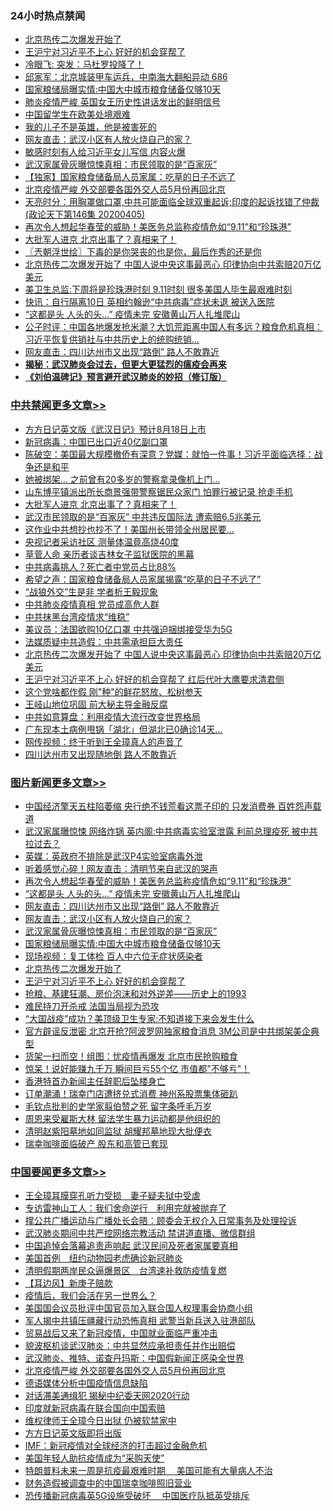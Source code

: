<div class="catlist">
<h3>24小时热点禁闻</h3>
<ul>
<li><a href="https://github.com/fqnews/bnews/blob/master/topimagenews/20200405/1307149.md">北京热传二次爆发开始了</a></li>
<li><a href="https://github.com/fqnews/bnews/blob/master/topimagenews/20200405/1307123.md">王沪宁对习近平不上心 好好的机会穿帮了</a></li>
<li><a href="https://github.com/fqnews/bnews/blob/master/baitai/20200406/1307249.md">冷眼飞: 突发：马杜罗投降了！</a></li>
<li><a href="https://github.com/fqnews/bnews/blob/master/bannedvideo/20200405/1307151.md">邱家军：北京城装甲车运兵，中南海大翻船异动 686 </a></li>
<li><a href="https://github.com/fqnews/bnews/blob/master/topimagenews/20200406/1307227.md">国家粮储局曝实情:中国大中城市粮食储备仅够10天</a></li>
<li><a href="https://github.com/fqnews/bnews/blob/master/cbnews/20200405/1307143.md">肺炎疫情严峻 英国女王历史性讲话发出的鲜明信号</a></li>
<li><a href="https://github.com/fqnews/bnews/blob/master/ssgc/20200406/1307194.md">中国留学生在欧美处境艰难</a></li>
<li><a href="https://github.com/fqnews/bnews/blob/master/ssgc/20200406/1307203.md">我的儿子不是英雄，他是被害死的</a></li>
<li><a href="https://github.com/fqnews/bnews/blob/master/topimagenews/20200406/1307229.md">网友直击：武汉小区有人放火烧自己的家？</a></li>
<li><a href="https://github.com/fqnews/bnews/blob/master/cnnews/20200406/1307388.md">敏感时刻有人给习近平女儿写信 内容火爆</a></li>
<li><a href="https://github.com/fqnews/bnews/blob/master/topimagenews/20200406/1307228.md">武汉家属骨灰曝惊悚真相：市民领取的是“百家灰”</a></li>
<li><a href="https://github.com/fqnews/bnews/blob/master/comments/20200406/1307323.md">【独家】国家粮食储备局人员家属：吃草的日子不远了</a></li>
<li><a href="https://github.com/fqnews/bnews/blob/master/headline/20200406/1307171.md">北京疫情严峻 外交部要各国外交人员5月份再回北京</a></li>
<li><a href="https://github.com/fqnews/bnews/blob/master/cbnews/20200406/1307213.md">天亮时分：用胸罩做口罩,中共可能面临全球双重起诉;印度的起诉找错了仲裁(政论天下第146集 20200405) </a></li>
<li><a href="https://github.com/fqnews/bnews/blob/master/topimagenews/20200406/1307321.md">再次令人想起华春莹的威胁！美医务总监称疫情危如“9.11”和“珍珠港”</a></li>
<li><a href="https://github.com/fqnews/bnews/blob/master/cbnews/20200406/1307498.md">大批军人进京 北京出事了？真相来了！</a></li>
<li><a href="https://github.com/fqnews/bnews/blob/master/ssgc/20200406/1307185.md">〖兲朝浮世绘〗下毒的是你哭丧的也是你，最后作秀的还是你</a></li>
<li><a href="https://github.com/fqnews/bnews/blob/master/cbnews/20200406/1307433.md">北京热传二次爆发开始了 中国人说中央这事最恶心 印律协向中共索赔20万亿美元</a></li>
<li><a href="https://github.com/fqnews/bnews/blob/master/worldnews/usa/20200406/1307183.md">美卫生总监:下周将是珍珠港时刻 9.11时刻 很多美国人毕生最艰难时刻</a></li>
<li><a href="https://github.com/fqnews/bnews/blob/master/comments/20200406/1307202.md">快讯：自行隔离10日 英相约翰逊“中共病毒”症状未退 被送入医院</a></li>
<li><a href="https://github.com/fqnews/bnews/blob/master/topimagenews/20200406/1307320.md">“这都是头 人头的头…” 疫情未完 安徽黄山万人扎堆爬山</a></li>
<li><a href="https://github.com/fqnews/bnews/blob/master/bannedvideo/20200405/1307130.md">公子时评：中国各地爆发抢米潮？大饥荒距离中国人有多远？粮食危机真相：习近平恢复供销社与中共历史上的统购统销... </a></li>
<li><a href="https://github.com/fqnews/bnews/blob/master/topimagenews/20200406/1307319.md">网友直击：四川达州市又出现“路倒” 路人不敢靠近</a></li>
<li><b><a href="https://github.com/fqnews/bnews/blob/master/comments/20200211/1275071.md" target="_blank">揭秘：武汉肺炎会过去，但更大更猛烈的瘟疫会再来</a></b></li>
<li><b><a href="https://github.com/fqnews/bnews/blob/master/comments/20200207/1272816.md" target="_blank">《刘伯温碑记》预言避开武汉肺炎的妙招（修订版）</a></b></li>
</ul>
</div>

<div class="catlist">
<h3><a href="https://github.com/fqnews/bnews/blob/master/cbnews/" target="_blank">中共禁闻</a><span><a href="https://github.com/fqnews/bnews/blob/master/cbnews/" target="_blank" rel="nofollow">更多文章>></a></span></h3>
<ul>
<li><a href="https://github.com/fqnews/bnews/blob/master/cbnews/20200406/1307576.md" target="_blank">方方日记英文版《武汉日记》预计8月18日上市</a></li>
<li><a href="https://github.com/fqnews/bnews/blob/master/cbnews/20200406/1307557.md" target="_blank">新冠病毒：中国已出口近40亿副口罩</a></li>
<li><a href="https://github.com/fqnews/bnews/blob/master/cbnews/20200406/1307556.md" target="_blank">陈破空：美国最大规模撤侨有深意？党媒：就怕一件事！习近平面临选择：战争还是和平</a></li>
<li><a href="https://github.com/fqnews/bnews/blob/master/cbnews/20200406/1307538.md" target="_blank">她被绑架… 之前曾有20多岁的警察拿录像机上门…</a></li>
<li><a href="https://github.com/fqnews/bnews/blob/master/cbnews/20200406/1307518.md" target="_blank">山东博平镇派出所长商景强带警察锯民众家门 怕罪行被记录 抢走手机</a></li>
<li><a href="https://github.com/fqnews/bnews/blob/master/cbnews/20200406/1307498.md" target="_blank">大批军人进京 北京出事了？真相来了！</a></li>
<li><a href="https://github.com/fqnews/bnews/blob/master/cbnews/20200406/1307497.md" target="_blank">武汉市民领取的是“百家灰” 中共违反国际法 遭索赔6.5兆美元</a></li>
<li><a href="https://github.com/fqnews/bnews/blob/master/cbnews/20200406/1307486.md" target="_blank">这作业中共想抄也抄不了！美国州长带领全州居民要&#8230;</a></li>
<li><a href="https://github.com/fqnews/bnews/blob/master/cbnews/20200406/1307485.md" target="_blank">央视记者采访社区 测量体温竟高烧40度</a></li>
<li><a href="https://github.com/fqnews/bnews/blob/master/cbnews/20200406/1307473.md" target="_blank">草菅人命 亲历者谈吉林女子监狱医院的黑幕</a></li>
<li><a href="https://github.com/fqnews/bnews/blob/master/cbnews/20200406/1307472.md" target="_blank">中共病毒挑人？死亡者中党员占比88%</a></li>
<li><a href="https://github.com/fqnews/bnews/blob/master/cbnews/20200406/1307465.md" target="_blank">希望之声：国家粮食储备局人员家属揭露“吃草的日子不远了”</a></li>
<li><a href="https://github.com/fqnews/bnews/blob/master/cbnews/20200406/1307438.md" target="_blank">“战狼外交”生是非 学者析王毅现象</a></li>
<li><a href="https://github.com/fqnews/bnews/blob/master/cbnews/20200406/1307437.md" target="_blank">中共肺炎疫情真相 党员成高危人群</a></li>
<li><a href="https://github.com/fqnews/bnews/blob/master/cbnews/20200406/1307436.md" target="_blank">中共抹黑台湾疫情求“维稳”</a></li>
<li><a href="https://github.com/fqnews/bnews/blob/master/cbnews/20200406/1307435.md" target="_blank">美议员：法国欲购10亿口罩 中共强迫捆绑接受华为5G</a></li>
<li><a href="https://github.com/fqnews/bnews/blob/master/cbnews/20200406/1307434.md" target="_blank">法媒质疑中共造假：中共需承担巨大责任</a></li>
<li><a href="https://github.com/fqnews/bnews/blob/master/cbnews/20200406/1307433.md" target="_blank">北京热传二次爆发开始了 中国人说中央这事最恶心 印律协向中共索赔20万亿美元</a></li>
<li><a href="https://github.com/fqnews/bnews/blob/master/cbnews/20200406/1307432.md" target="_blank">王沪宁对习近平不上心 好好的机会穿帮了 红后代叶大鹰要求清君侧</a></li>
<li><a href="https://github.com/fqnews/bnews/blob/master/cbnews/20200406/1307431.md" target="_blank">这个党啥都作假 刚&quot;种&quot;的鲜花怒放、松树参天</a></li>
<li><a href="https://github.com/fqnews/bnews/blob/master/cbnews/20200406/1307430.md" target="_blank">王岐山地位巩固 前大秘主导金融反腐</a></li>
<li><a href="https://github.com/fqnews/bnews/blob/master/cbnews/20200406/1307429.md" target="_blank">中共如意算盘：利用疫情大流行改变世界格局</a></li>
<li><a href="https://github.com/fqnews/bnews/blob/master/cbnews/20200406/1307342.md" target="_blank">广东现本土病例甩锅「湖北」但湖北已0确诊14天…</a></li>
<li><a href="https://github.com/fqnews/bnews/blob/master/cbnews/20200406/1307341.md" target="_blank">网传视频：终于听到王全璋真人的声音了</a></li>
<li><a href="https://github.com/fqnews/bnews/blob/master/cbnews/20200406/1307340.md" target="_blank">四川达州市又出现随地倒 路人不敢靠近</a></li>

</ul>
</div>
<div class="catlist">
<h3><a href="https://github.com/fqnews/bnews/blob/master/topimagenews/" target="_blank">图片新闻</a><span><a href="https://github.com/fqnews/bnews/blob/master/topimagenews/" target="_blank" rel="nofollow">更多文章>></a></span></h3>
<ul>
<li><a href="https://github.com/fqnews/bnews/blob/master/topimagenews/20200406/1307567.md" target="_blank">中国经济擎天五柱陷萎缩 央行绝不钱荒看这票子印的 只发消费券 百姓怨声载道</a></li>
<li><a href="https://github.com/fqnews/bnews/blob/master/topimagenews/20200406/1307517.md" target="_blank">武汉家属曝惊悚 网络炸锅 英内阁:中共病毒实验室泄露 利前总理疫死 被中共拉过去？</a></li>
<li><a href="https://github.com/fqnews/bnews/blob/master/topimagenews/20200406/1307460.md" target="_blank">英媒：英政府不排除是武汉P4实验室病毒外泄</a></li>
<li><a href="https://github.com/fqnews/bnews/blob/master/topimagenews/20200406/1307333.md" target="_blank">听着感觉心碎！网友直击：清明节来自武汉的哭声</a></li>
<li><a href="https://github.com/fqnews/bnews/blob/master/topimagenews/20200406/1307321.md" target="_blank">再次令人想起华春莹的威胁！美医务总监称疫情危如“9.11”和“珍珠港”</a></li>
<li><a href="https://github.com/fqnews/bnews/blob/master/topimagenews/20200406/1307320.md" target="_blank">“这都是头 人头的头…” 疫情未完 安徽黄山万人扎堆爬山</a></li>
<li><a href="https://github.com/fqnews/bnews/blob/master/topimagenews/20200406/1307319.md" target="_blank">网友直击：四川达州市又出现“路倒” 路人不敢靠近</a></li>
<li><a href="https://github.com/fqnews/bnews/blob/master/topimagenews/20200406/1307229.md" target="_blank">网友直击：武汉小区有人放火烧自己的家？</a></li>
<li><a href="https://github.com/fqnews/bnews/blob/master/topimagenews/20200406/1307228.md" target="_blank">武汉家属骨灰曝惊悚真相：市民领取的是“百家灰”</a></li>
<li><a href="https://github.com/fqnews/bnews/blob/master/topimagenews/20200406/1307227.md" target="_blank">国家粮储局曝实情:中国大中城市粮食储备仅够10天</a></li>
<li><a href="https://github.com/fqnews/bnews/blob/master/topimagenews/20200406/1307226.md" target="_blank">现场视频：复工体检 百人中六位无症状感染者</a></li>
<li><a href="https://github.com/fqnews/bnews/blob/master/topimagenews/20200405/1307149.md" target="_blank">北京热传二次爆发开始了</a></li>
<li><a href="https://github.com/fqnews/bnews/blob/master/topimagenews/20200405/1307123.md" target="_blank">王沪宁对习近平不上心 好好的机会穿帮了</a></li>
<li><a href="https://github.com/fqnews/bnews/blob/master/topimagenews/20200405/1307086.md" target="_blank">抢粮、基建狂潮、房价泡沫和对外逆差——历史上的1993</a></li>
<li><a href="https://github.com/fqnews/bnews/blob/master/topimagenews/20200405/1307083.md" target="_blank">难民持刀开杀戒 法国当局视为恐攻</a></li>
<li><a href="https://github.com/fqnews/bnews/blob/master/topimagenews/20200405/1307082.md" target="_blank">“大国战疫”成功？美顶级卫生专家:不知道接下来会发生什么</a></li>
<li><a href="https://github.com/fqnews/bnews/blob/master/topimagenews/20200405/1307060.md" target="_blank">官方辟谣反泄密 北京开抢?阿波罗网独家粮食消息 3M公司是中共绑架美企典型</a></li>
<li><a href="https://github.com/fqnews/bnews/blob/master/topimagenews/20200405/1307033.md" target="_blank">货架一扫而空！组图：忧疫情再爆发 北京市民抢购粮食</a></li>
<li><a href="https://github.com/fqnews/bnews/blob/master/topimagenews/20200405/1307032.md" target="_blank">惊呆！说好能赚九千万 瞬间巨亏55个亿 市值都&quot;不够亏&quot;！</a></li>
<li><a href="https://github.com/fqnews/bnews/blob/master/topimagenews/20200405/1307031.md" target="_blank">香港特首办新闻主任辞职后坠楼身亡</a></li>
<li><a href="https://github.com/fqnews/bnews/blob/master/topimagenews/20200405/1307015.md" target="_blank">订单潮涌！瑞幸门店遭挤兑式消费 神州系股票集体砸趴</a></li>
<li><a href="https://github.com/fqnews/bnews/blob/master/topimagenews/20200405/1307014.md" target="_blank">毛钦点批判的史学家翦伯赞之死 留字条呼毛万岁</a></li>
<li><a href="https://github.com/fqnews/bnews/blob/master/topimagenews/20200405/1307013.md" target="_blank">周恩来受雇斯大林 留法学生暴力运动都是他组织的</a></li>
<li><a href="https://github.com/fqnews/bnews/blob/master/topimagenews/20200405/1307012.md" target="_blank">清明赵紫阳墓地如同监狱 胡耀邦墓地现大批便衣</a></li>
<li><a href="https://github.com/fqnews/bnews/blob/master/topimagenews/20200405/1307011.md" target="_blank">瑞幸咖啡面临破产 股东和高管已套现</a></li>

</ul>
</div>
<div class="catlist">
<h3><a href="https://github.com/fqnews/bnews/blob/master/headline/" target="_blank">中国要闻</a><span><a href="https://github.com/fqnews/bnews/blob/master/headline/" target="_blank" rel="nofollow">更多文章>></a></span></h3>
<ul>
<li><a href="https://github.com/fqnews/bnews/blob/master/headline/20200406/1307574.md" target="_blank">王全璋耳膜穿孔听力受损　妻子疑夫狱中受虐</a></li>
<li><a href="https://github.com/fqnews/bnews/blob/master/headline/20200406/1307573.md" target="_blank">专访雷神山工人：我们舍命逆行　利用完就被抛弃了</a></li>
<li><a href="https://github.com/fqnews/bnews/blob/master/headline/20200406/1307570.md" target="_blank">撑公共广播运动与广播处长会晤：顾委会无权介入日常事务及处理投诉</a></li>
<li><a href="https://github.com/fqnews/bnews/blob/master/headline/20200406/1307562.md" target="_blank">武汉肺炎期间中共严控网络宗教活动 禁讲道直播、微信群组</a></li>
<li><a href="https://github.com/fqnews/bnews/blob/master/headline/20200406/1307559.md" target="_blank">中国追悼会落幕追责声响起  武汉民间及死者家属要真相</a></li>
<li><a href="https://github.com/fqnews/bnews/blob/master/headline/20200406/1307555.md" target="_blank">美国首例　纽约动物园老虎确诊新冠肺炎</a></li>
<li><a href="https://github.com/fqnews/bnews/blob/master/headline/20200406/1307554.md" target="_blank">清明假期两岸民众逼爆景区　台湾速补救防疫情复燃</a></li>
<li><a href="https://github.com/fqnews/bnews/blob/master/headline/20200406/1307539.md" target="_blank">【耳边风】新庚子赔款</a></li>
<li><a href="https://github.com/fqnews/bnews/blob/master/headline/20200406/1307522.md" target="_blank">疫情后，我们会活在另一世界么？</a></li>
<li><a href="https://github.com/fqnews/bnews/blob/master/headline/20200406/1307458.md" target="_blank">美国国会议员批评中国官员加入联合国人权理事会协商小组</a></li>
<li><a href="https://github.com/fqnews/bnews/blob/master/headline/20200406/1307455.md" target="_blank">军人揭中共镇压疆藏行动恐怖真相 武警当新兵送入驻港部队</a></li>
<li><a href="https://github.com/fqnews/bnews/blob/master/headline/20200406/1307317.md" target="_blank">贸易战后又来了新冠疫情，中国就业面临严重冲击</a></li>
<li><a href="https://github.com/fqnews/bnews/blob/master/headline/20200406/1307225.md" target="_blank">貌波枢机谈武汉肺炎：中共显然应承担责任并作出赔偿</a></li>
<li><a href="https://github.com/fqnews/bnews/blob/master/headline/20200406/1307224.md" target="_blank">武汉肺炎、推特、诺查丹玛斯：中国假新闻正感染全世界</a></li>
<li><a href="https://github.com/fqnews/bnews/blob/master/headline/20200406/1307171.md" target="_blank">北京疫情严峻 外交部要各国外交人员5月份再回北京</a></li>
<li><a href="https://github.com/fqnews/bnews/blob/master/headline/20200406/1307170.md" target="_blank">德语媒体分析中国疫情信息缺陷</a></li>
<li><a href="https://github.com/fqnews/bnews/blob/master/headline/20200406/1307168.md" target="_blank">对话滞美通缉犯   揭秘中纪委天网2020行动</a></li>
<li><a href="https://github.com/fqnews/bnews/blob/master/headline/20200405/1307155.md" target="_blank">印度就新冠病毒在联合国向中国索赔</a></li>
<li><a href="https://github.com/fqnews/bnews/blob/master/headline/20200405/1307154.md" target="_blank">维权律师王全璋今日出狱 仍被软禁家中</a></li>
<li><a href="https://github.com/fqnews/bnews/blob/master/headline/20200405/1307153.md" target="_blank">方方日记英文版即将出版</a></li>
<li><a href="https://github.com/fqnews/bnews/blob/master/headline/20200405/1307152.md" target="_blank">IMF：新冠疫情对全球经济的打击超过金融危机</a></li>
<li><a href="https://github.com/fqnews/bnews/blob/master/headline/20200405/1307150.md" target="_blank">美国年轻人助抗疫情成为“采购天使”</a></li>
<li><a href="https://github.com/fqnews/bnews/blob/master/headline/20200405/1307142.md" target="_blank">特朗普料未来一周是抗疫最艰难时期　 美国可能有大量病人不治</a></li>
<li><a href="https://github.com/fqnews/bnews/blob/master/headline/20200405/1307134.md" target="_blank">财务造假被调查中的中国瑞幸咖啡照旧营业</a></li>
<li><a href="https://github.com/fqnews/bnews/blob/master/headline/20200405/1307133.md" target="_blank">恐传播新冠病毒英5G设施受破坏　 中国医疗队抵英受排斥</a></li>

</ul>
</div>